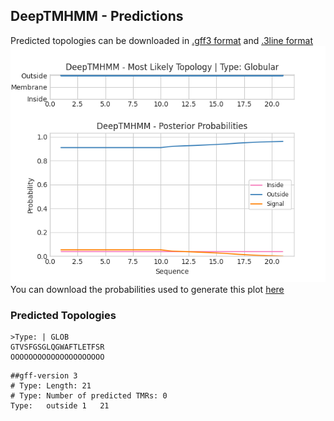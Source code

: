 ## DeepTMHMM - Predictions
Predicted topologies can be downloaded in [.gff3 format](TMRs.gff3) and [.3line format](predicted_topologies.3line)
![picture](plot.png)
You can download the probabilities used to generate this plot [here](Type:_probs.csv)
### Predicted Topologies
```
>Type: | GLOB
GTVSFGSGLQGWAFTLETFSR
OOOOOOOOOOOOOOOOOOOOO

```


```
##gff-version 3
# Type: Length: 21
# Type: Number of predicted TMRs: 0
Type:	outside	1	21				

```
